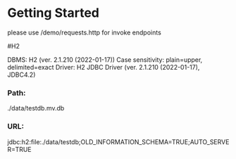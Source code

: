 # Getting Started

please use /demo/requests.http for invoke endpoints

#H2

DBMS: H2 (ver. 2.1.210 (2022-01-17))
Case sensitivity: plain=upper, delimited=exact
Driver: H2 JDBC Driver (ver. 2.1.210 (2022-01-17), JDBC4.2)

### Path:
./data/testdb.mv.db

### URL:
jdbc:h2:file:./data/testdb;OLD_INFORMATION_SCHEMA=TRUE;AUTO_SERVER=TRUE
